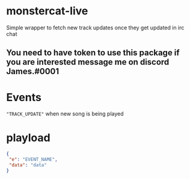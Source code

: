 # monstercat-live
Simple wrapper to fetch new track updates once they get updated in irc chat

## You need to have token to use this package if you are interested message me on discord James.#0001

# Events
`"TRACK_UPDATE"` when new song is being played 

# playload
```json
{
 "e": "EVENT_NAME",
 "data": "data"
}
```

